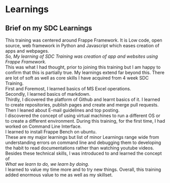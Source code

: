 # Learnings
## Brief on my SDC Learnings
This training was centered around Frappe Framework. It is Low code, open source, web framework in Python and Javascript which eases creation of apps and webpages.<br>
*So, My learning of SDC Training was creation of app and websites using Frappe Framework.* <br>
This was what I had thought, prior to joining this training but I am happy to confirm that this is partially true. My learnings extend far beyond this. There are lot of soft as well as core skills I have acquired from 4 week SDC Training. <br>
First and Foremost, I learned basics of MS Excel operations.<br> Secondly, I learned basics of markdown.<br> Thirdly, I dicovered the platform of Github and learnt basics of it. I learned to create repositories, publish pages and create and merge pull requests.
<br>Then I leaned about E-mail guidelines and top posting.
<br>I discovered the concept of using virtual machines to run a different OS or to create a different environment. During this training, for the first time, I had worked on Command Line Interface. <br>
I learned to install Frappe Bench on ubuntu.<br>
These are my major learnings but list of minor Learnings range wide from understanding errors on command line and debugging them to developing the habit to read documentations rather than watching youtube videos.<br>
Besides these technical skills, I was introduced to and learned the concept of 
<br>*What we learn to do, we learn by doing.*
<br>I learned to value my time more and to try new things.
Overall, this training added enormous value to me as well as my skillset.
